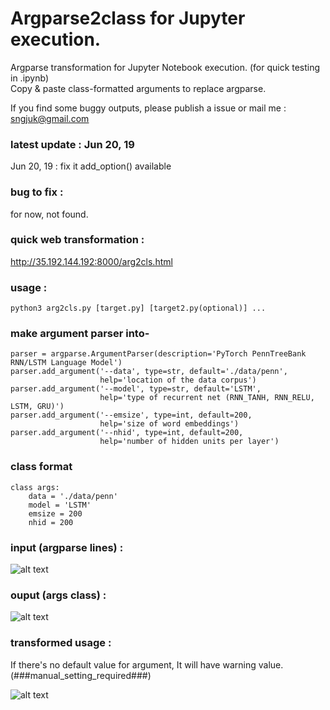 # Argparse2class for Jupyter execution.

Argparse transformation for Jupyter Notebook execution. (for quick testing in .ipynb)<br />
Copy & paste class-formatted arguments to replace argparse. <br/>

If you find some buggy outputs, please publish a issue or mail me : <u> sngjuk@gmail.com </u>
### latest update : Jun 20, 19
Jun 20, 19 : fix it add_option() available <br>

### bug to fix :
for now, not found.

### quick web transformation :
http://35.192.144.192:8000/arg2cls.html

### usage : 
```
python3 arg2cls.py [target.py] [target2.py(optional)] ...
```

### make argument parser into-
```
parser = argparse.ArgumentParser(description='PyTorch PennTreeBank RNN/LSTM Language Model')
parser.add_argument('--data', type=str, default='./data/penn',
                    help='location of the data corpus')
parser.add_argument('--model', type=str, default='LSTM',
                    help='type of recurrent net (RNN_TANH, RNN_RELU, LSTM, GRU)')
parser.add_argument('--emsize', type=int, default=200,
                    help='size of word embeddings')
parser.add_argument('--nhid', type=int, default=200,
                    help='number of hidden units per layer')
```
### class format
```
class args:
    data = './data/penn'
    model = 'LSTM'
    emsize = 200
    nhid = 200
```

### input (argparse lines) :

![alt text](http://pds27.egloos.com/pds/201709/01/00/c0134200_59a941fb9501e.png)


### ouput (args class) :

![alt text](http://thumbnail.egloos.net/600x0/http://pds25.egloos.com/pds/201709/01/00/c0134200_59a936974c78f.png)


### transformed usage : 
If there's no default value for argument, It will have warning value. (###manual_setting_required###)

![alt text](http://pds21.egloos.com/pds/201709/01/00/c0134200_59a937f65f737.png)

